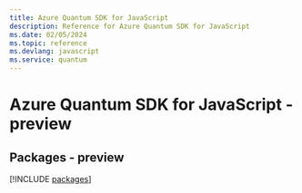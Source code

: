 ```yaml
---
title: Azure Quantum SDK for JavaScript
description: Reference for Azure Quantum SDK for JavaScript
ms.date: 02/05/2024
ms.topic: reference
ms.devlang: javascript
ms.service: quantum
---
```

# Azure Quantum SDK for JavaScript - preview
## Packages - preview
[!INCLUDE [packages](quantum-index.md)]
